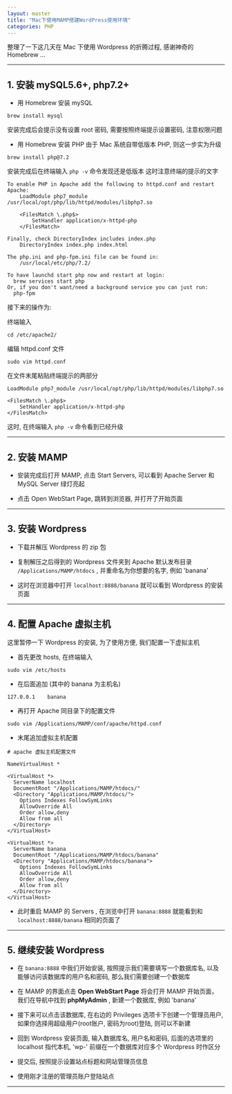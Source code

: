 ```yaml
---
layout: master
title: "Mac下使用MAMP搭建WordPress使用环境"
categories: PHP
---
```


整理了一下这几天在 Mac 下使用 Wordpress 的折腾过程, 感谢神奇的 Homebrew ...

***

## 1. 安装 mySQL5.6+, php7.2+

* 用 Homebrew 安装 mySQL
~~~
brew install mysql
~~~
安装完成后会提示没有设置 root 密码, 需要按照终端提示设置密码, 注意权限问题

* 用 Homebrew 安装 PHP
由于 Mac 系统自带低版本 PHP, 则这一步实为升级
~~~
brew install php@7.2
~~~
安装完成后在终端输入 `php -v` 命令发现还是低版本
这时注意终端的提示的文字
~~~
To enable PHP in Apache add the following to httpd.conf and restart Apache:
    LoadModule php7_module /usr/local/opt/php/lib/httpd/modules/libphp7.so

    <FilesMatch \.php$>
        SetHandler application/x-httpd-php
    </FilesMatch>

Finally, check DirectoryIndex includes index.php
    DirectoryIndex index.php index.html

The php.ini and php-fpm.ini file can be found in:
    /usr/local/etc/php/7.2/

To have launchd start php now and restart at login:
  brew services start php
Or, if you don't want/need a background service you can just run:
  php-fpm

~~~

接下来的操作为:

终端输入
~~~
cd /etc/apache2/
~~~
编辑 httpd.conf 文件
~~~
sudo vim httpd.conf
~~~
在文件末尾粘贴终端提示的两部分
~~~
LoadModule php7_module /usr/local/opt/php/lib/httpd/modules/libphp7.so

<FilesMatch \.php$>
    SetHandler application/x-httpd-php
</FilesMatch>
~~~
这时, 在终端输入 `php -v` 命令看到已经升级

***

## 2. 安装 MAMP

* 安装完成后打开 MAMP, 点击 Start Servers, 可以看到 Apache Server 和 MySQL Server 绿灯亮起

* 点击 Open WebStart Page, 跳转到浏览器, 并打开了开始页面

***

## 3. 安装 Wordpress

* 下载并解压 Wordpress 的 zip 包

* 复制解压之后得到的 Wordpress 文件夹到 Apache 默认发布目录 `/Applications/MAMP/htdocs` , 并重命名为你想要的名字, 例如 'banana'

* 这时在浏览器中打开 `localhost:8888/banana` 就可以看到 Wordpress 的安装页面

***

## 4. 配置 Apache 虚拟主机

这里暂停一下 Wordpress 的安装, 为了使用方便, 我们配置一下虚拟主机

* 首先更改 hosts, 在终端输入
~~~
sudo vim /etc/hosts
~~~
* 在后面追加 (其中的 banana 为主机名)
~~~
127.0.0.1    banana
~~~
* 再打开 Apache 同目录下的配置文件
~~~
sudo vim /Applications/MAMP/conf/apache/httpd.conf
~~~
* 末尾追加虚拟主机配置
~~~
# apache 虚拟主机配置文件

NameVirtualHost *

<VirtualHost *>
  ServerName localhost
  DocumentRoot "/Applications/MAMP/htdocs/"
  <Directory "Applications/MAMP/htdocs/">
    Options Indexes FollowSymLinks
    AllowOverride All
    Order allow,deny
    Allow from all
  </Directory>
</VirtualHost>

<VirtualHost *>
  ServerName banana
  DocumentRoot "/Applications/MAMP/htdocs/banana"
  <Directory "Applications/MAMP/htdocs/banana">
    Options Indexes FollowSymLinks
    AllowOverride All
    Order allow,deny
    Allow from all
  </Directory>
</VirtualHost>
~~~
* 此时重启 MAMP 的 Servers , 在浏览中打开 `banana:8888` 就能看到和 `localhost:8888/banana` 相同的页面了

***

## 5. 继续安装 Wordpress

* 在 `banana:8888` 中我们开始安装, 按照提示我们需要填写一个数据库名, 以及能够访问该数据库的用户名和密码, 那么我们需要创建一个数据库

* 在 MAMP 的界面点击 **Open WebStart Page** 将会打开 MAMP 开始页面， 我们在导航中找到 **phpMyAdmin** , 新建一个数据库, 例如 'banana'

* 接下来可以点击该数据库, 在右边的 Privileges 选项卡下创建一个管理员用户, 如果你选择用超级用户(root账户, 密码为root)登陆, 则可以不新建

* 回到 Wordpress 安装页面, 输入数据库名, 用户名和密码, 后面的选项里的 localhost 指代本机, 'wp-' 前缀在一个数据库对应多个 Wordpress 时作区分

* 提交后, 按照提示设置站点标题和网站管理员信息

* 使用刚才注册的管理员账户登陆站点

***


